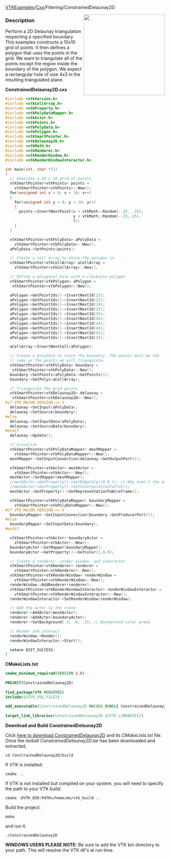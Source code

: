 [VTKExamples](/index/)/[Cxx](/Cxx)/Filtering/ConstrainedDelaunay2D

<img align="right" src="https://github.com/lorensen/VTKExamples/blob/gh-pages/Testing/Baseline/Filtering/TestConstrainedDelaunay2D.png?raw=true" width="256" />

### Description
Perform a 2D Delaunay triangulation respecting a specified boundary. This examples constructs a 10x10 grid of points. It then defines a polygon that uses the points in the grid. We want to triangulate all of the points except the region inside the boundary of the polygon. We expect a rectangular hole of size 4x3 in the resulting triangulated plane.

**ConstrainedDelaunay2D.cxx**
```c++
#include <vtkVersion.h>
#include <vtkCellArray.h>
#include <vtkProperty.h>
#include <vtkPolyDataMapper.h>
#include <vtkActor.h>
#include <vtkPoints.h>
#include <vtkPolyData.h>
#include <vtkPolygon.h>
#include <vtkSmartPointer.h>
#include <vtkDelaunay2D.h>
#include <vtkMath.h>
#include <vtkRenderer.h>
#include <vtkRenderWindow.h>
#include <vtkRenderWindowInteractor.h>

int main(int, char *[])
{
  // Generate a 10 x 10 grid of points
  vtkSmartPointer<vtkPoints> points =
    vtkSmartPointer<vtkPoints>::New();
  for(unsigned int x = 0; x < 10; x++)
  {
    for(unsigned int y = 0; y < 10; y++)
    {
      points->InsertNextPoint(x + vtkMath::Random(-.25, .25),
                              y + vtkMath::Random(-.25,.25),
                              0);
    }
  }

  vtkSmartPointer<vtkPolyData> aPolyData =
    vtkSmartPointer<vtkPolyData>::New();
  aPolyData->SetPoints(points);

  // Create a cell array to store the polygon in
  vtkSmartPointer<vtkCellArray> aCellArray =
    vtkSmartPointer<vtkCellArray>::New();

  // Define a polygonal hole with a clockwise polygon
  vtkSmartPointer<vtkPolygon> aPolygon =
   vtkSmartPointer<vtkPolygon>::New();

  aPolygon->GetPointIds()->InsertNextId(22);
  aPolygon->GetPointIds()->InsertNextId(23);
  aPolygon->GetPointIds()->InsertNextId(24);
  aPolygon->GetPointIds()->InsertNextId(25);
  aPolygon->GetPointIds()->InsertNextId(35);
  aPolygon->GetPointIds()->InsertNextId(45);
  aPolygon->GetPointIds()->InsertNextId(44);
  aPolygon->GetPointIds()->InsertNextId(43);
  aPolygon->GetPointIds()->InsertNextId(42);
  aPolygon->GetPointIds()->InsertNextId(32);

  aCellArray->InsertNextCell(aPolygon);

  // Create a polydata to store the boundary. The points must be the
  // same as the points we will triangulate.
  vtkSmartPointer<vtkPolyData> boundary =
   vtkSmartPointer<vtkPolyData>::New();
  boundary->SetPoints(aPolyData->GetPoints());
  boundary->SetPolys(aCellArray);

  // Triangulate the grid points
  vtkSmartPointer<vtkDelaunay2D> delaunay =
   vtkSmartPointer<vtkDelaunay2D>::New();
#if VTK_MAJOR_VERSION <= 5
  delaunay->SetInput(aPolyData);
  delaunay->SetSource(boundary);
#else
  delaunay->SetInputData(aPolyData);
  delaunay->SetSourceData(boundary);
#endif
  delaunay->Update();

  // Visualize
  vtkSmartPointer<vtkPolyDataMapper> meshMapper =
    vtkSmartPointer<vtkPolyDataMapper>::New();
  meshMapper->SetInputConnection(delaunay->GetOutputPort());

  vtkSmartPointer<vtkActor> meshActor =
    vtkSmartPointer<vtkActor>::New();
  meshActor->SetMapper(meshMapper);
  //meshActor->GetProperty()->SetEdgeColor(0,0,1); // Why aren't the edges aren't visible unless we set the representation to wireframe?
  //meshActor->GetProperty()->SetInterpolationToFlat();
  meshActor->GetProperty()->SetRepresentationToWireframe();

  vtkSmartPointer<vtkPolyDataMapper> boundaryMapper =
    vtkSmartPointer<vtkPolyDataMapper>::New();
#if VTK_MAJOR_VERSION <= 5
  boundaryMapper->SetInputConnection(boundary->GetProducerPort());
#else
  boundaryMapper->SetInputData(boundary);
#endif

  vtkSmartPointer<vtkActor> boundaryActor =
    vtkSmartPointer<vtkActor>::New();
  boundaryActor->SetMapper(boundaryMapper);
  boundaryActor->GetProperty()->SetColor(1,0,0);

  // Create a renderer, render window, and interactor
  vtkSmartPointer<vtkRenderer> renderer =
    vtkSmartPointer<vtkRenderer>::New();
  vtkSmartPointer<vtkRenderWindow> renderWindow =
    vtkSmartPointer<vtkRenderWindow>::New();
  renderWindow->AddRenderer(renderer);
  vtkSmartPointer<vtkRenderWindowInteractor> renderWindowInteractor =
    vtkSmartPointer<vtkRenderWindowInteractor>::New();
  renderWindowInteractor->SetRenderWindow(renderWindow);

  // Add the actor to the scene
  renderer->AddActor(meshActor);
  renderer->AddActor(boundaryActor);
  renderer->SetBackground(.3, .6, .3); // Background color green

  // Render and interact
  renderWindow->Render();
  renderWindowInteractor->Start();

  return EXIT_SUCCESS;
}
```
**CMakeLists.txt**
```cmake
cmake_minimum_required(VERSION 2.8)
 
PROJECT(ConstrainedDelaunay2D)
 
find_package(VTK REQUIRED)
include(${VTK_USE_FILE})
 
add_executable(ConstrainedDelaunay2D MACOSX_BUNDLE ConstrainedDelaunay2D.cxx)
 
target_link_libraries(ConstrainedDelaunay2D ${VTK_LIBRARIES})
```

**Download and Build ConstrainedDelaunay2D**

Click [here to download ConstrainedDelaunay2D](https://github.com/lorensen/VTKWikiExamplesTarballs/raw/master/ConstrainedDelaunay2D.tar) and its *CMakeLists.txt* file.
Once the *tarball ConstrainedDelaunay2D.tar* has been downloaded and extracted,
```
cd ConstrainedDelaunay2D/build 
```
If VTK is installed:
```
cmake ..
```
If VTK is not installed but compiled on your system, you will need to specify the path to your VTK build:
```
cmake -DVTK_DIR:PATH=/home/me/vtk_build ..
```
Build the project:
```
make
```
and run it:
```
./ConstrainedDelaunay2D
```
**WINDOWS USERS PLEASE NOTE:** Be sure to add the VTK bin directory to your path. This will resolve the VTK dll's at run time.

